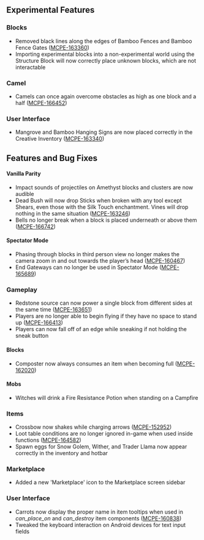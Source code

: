 ## **Experimental Features**

### **Blocks**

- Removed black lines along the edges of Bamboo Fences and Bamboo Fence Gates ([MCPE-163360](https://bugs.mojang.com/browse/MCPE-163360))
- Importing experimental blocks into a non-experimental world using the Structure Block will now correctly place unknown blocks, which are not interactable

### **Camel**

- Camels can once again overcome obstacles as high as one block and a half ([MCPE-166452](https://bugs.mojang.com/browse/MCPE-166452))

### **User Interface**

- Mangrove and Bamboo Hanging Signs are now placed correctly in the Creative Inventory ([MCPE-163340](https://bugs.mojang.com/browse/MCPE-163340))

## **Features and Bug Fixes**

#### **Vanilla Parity**

- Impact sounds of projectiles on Amethyst blocks and clusters are now audible
- Dead Bush will now drop Sticks when broken with any tool except Shears, even those with the Silk Touch enchantment. Vines will drop nothing in the same situation ([MCPE-163246](https://bugs.mojang.com/browse/MCPE-163246))
- Bells no longer break when a block is placed underneath or above them ([MCPE-166742](https://bugs.mojang.com/browse/MCPE-166742))

#### **Spectator Mode**

- Phasing through blocks in third person view no longer makes the camera zoom in and out towards the player’s head ([MCPE-160467](https://bugs.mojang.com/browse/MCPE-160467))
- End Gateways can no longer be used in Spectator Mode ([MCPE-165689](https://bugs.mojang.com/browse/MCPE-165689))

### **Gameplay**

- Redstone source can now power a single block from different sides at the same time ([MCPE-163651](https://bugs.mojang.com/browse/MCPE-163651))
- Players are no longer able to begin flying if they have no space to stand up ([MCPE-166413](https://bugs.mojang.com/browse/MCPE-166413))
- Players can now fall off of an edge while sneaking if not holding the sneak button

#### **Blocks**

- Composter now always consumes an item when becoming full ([MCPE-162020](https://bugs.mojang.com/browse/MCPE-162020))

#### **Mobs**

- Witches will drink a Fire Resistance Potion when standing on a Campfire

### **Items**

- Crossbow now shakes while charging arrows ([MCPE-152952](https://bugs.mojang.com/browse/MCPE-152952))
- Loot table conditions are no longer ignored in-game when used inside functions ([MCPE-164582](https://bugs.mojang.com/browse/MCPE-164582))
- Spawn eggs for Snow Golem, Wither, and Trader Llama now appear correctly in the inventory and hotbar

### **Marketplace**

- Added a new 'Marketplace' icon to the Marketplace screen sidebar

### **User Interface**

- Carrots now display the proper name in item tooltips when used in *can_place_on* and *can_destroy* item components ([MCPE-160838](https://bugs.mojang.com/browse/MCPE-160838))
- Tweaked the keyboard interaction on Android devices for text input fields